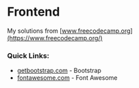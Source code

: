 # Frontend

My solutions from [www.freecodecamp.org](https://www.freecodecamp.org/)


### Quick Links:
* [getbootstrap.com](https://getbootstrap.com/) - Bootstrap
* [fontawesome.com](https://fontawesome.com/) - Font Awesome
